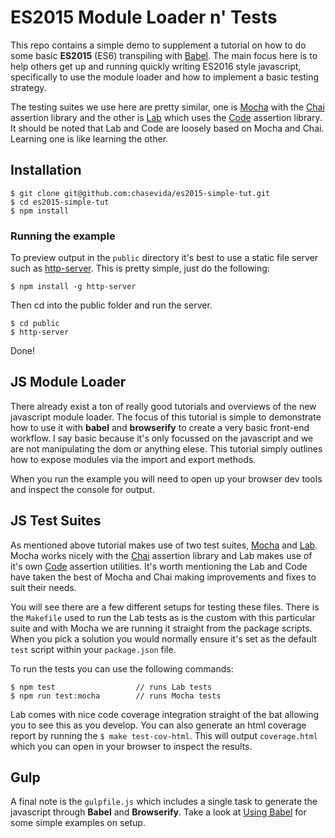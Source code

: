 # ES2015 Module Loader n' Tests

This repo contains a simple demo to supplement a tutorial on how to do some basic **ES2015** (ES6) transpiling with [Babel](https://babeljs.io/). The main focus here is to help others get up and running quickly writing ES2016 style javascript, specifically to use the module loader and how to implement a basic testing strategy.

The testing suites we use here are pretty similar, one is [Mocha](https://www.npmjs.org/package/mocha) with the [Chai](http://chaijs.com/api/bdd/) assertion library and the other is [Lab](https://www.npmjs.com/package/lab) which uses the [Code](https://www.npmjs.com/package/code) assertion library. It should be noted that Lab and Code are loosely based on Mocha and Chai. Learning one is like learning the other.


## Installation

	$ git clone git@github.com:chasevida/es2015-simple-tut.git
	$ cd es2015-simple-tut
	$ npm install


### Running the example

To preview output in the `public` directory it's best to use a static file server such as [http-server](https://www.npmjs.com/package/http-server). This is pretty simple, just do the following:

	$ npm install -g http-server

Then cd into the public folder and run the server.

	$ cd public
	$ http-server

Done!

## JS Module Loader

There already exist a ton of really good tutorials and overviews of the new javascript module loader. The focus of this tutorial is simple to demonstrate how to use it with **babel** and **browserify** to create a very basic front-end workflow. I say basic because it's only focussed on the javascript and we are not manipulating the dom or anything elese. This tutorial simply outlines how to expose modules via the import and export methods.

When you run the example you will need to open up your browser dev tools and inspect the console for output.

## JS Test Suites

As mentioned above tutorial makes use of two test suites, [Mocha](https://www.npmjs.org/package/mocha) and [Lab](https://www.npmjs.com/package/lab). Mocha works nicely with the [Chai](http://chaijs.com/api/bdd/) assertion library and Lab makes use of it's own [Code](https://www.npmjs.com/package/code) assertion utilities. It's worth mentioning the Lab and Code have taken the best of Mocha and Chai making improvements and fixes to suit their needs.

You will see there are a few different setups for testing these files. There is the `Makefile` used to run the Lab tests as is the custom with this particular suite and with Mocha we are running it straight from the package scripts. When you pick a solution you would normally ensure it's set as the default `test` script within your `package.json` file.

To run the tests you can use the following commands:

	$ npm test 					// runs Lab tests
	$ npm run test:mocha 		// runs Mocha tests

Lab comes with nice code coverage integration straight of the bat allowing you to see this as you develop. You can also generate an html coverage report by running the `$ make test-cov-html`. This will output `coverage.html` which you can open in your browser to inspect the results.

## Gulp

A final note is the `gulpfile.js` which includes a single task to generate the javascript through **Babel** and **Browserify**. Take a look at [Using Babel](https://babeljs.io/docs/setup/) for some simple examples on setup.
